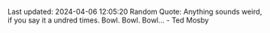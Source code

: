 Last updated: 2024-04-06 12:05:20
Random Quote: Anything sounds weird, if you say it a  undred times. Bowl. Bowl. Bowl... - Ted Mosby